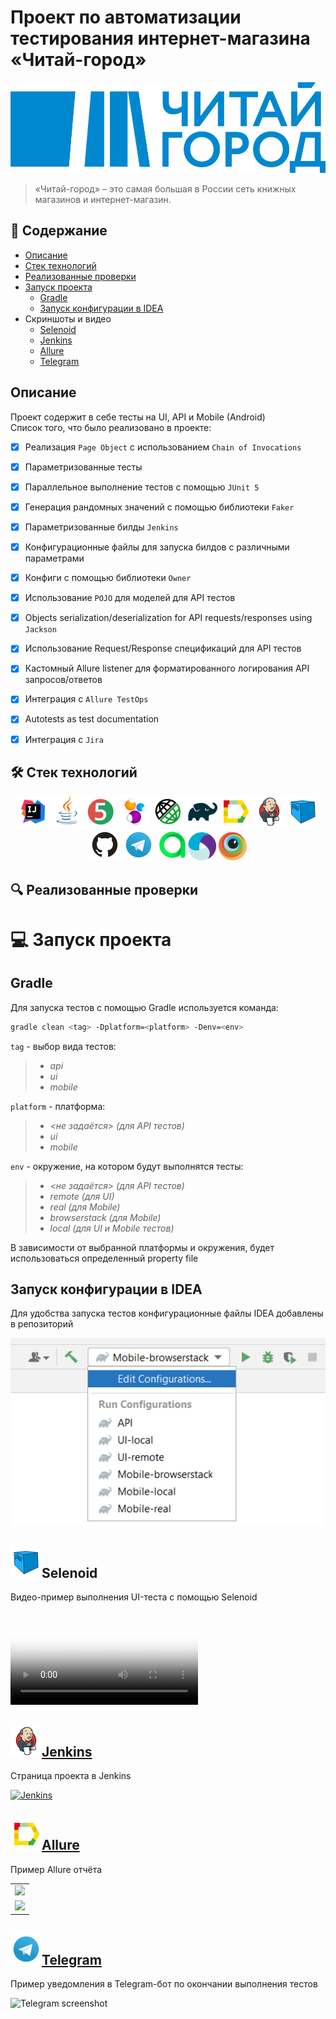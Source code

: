 # Проект по автоматизации тестирования интернет-магазина «Читай-город»

![chitai-gorod.png](https://raw.githubusercontent.com/gunnclappa/chitai-gorod-test-project/141d00405fd7686c0821ddb8edc0b484b4965688/external/chitai-gorod.png)
> «Читай-город» – это самая большая в России сеть книжных магазинов и интернет-магазин.

## :bookmark_tabs: Содержание
* <a href="#description">Описание</a>
* <a href="#stack">Cтек технологий</a>
* <a href="#object">Реализованные проверки</a>
* <a href="#launch">Запуск проекта</a>
   + <a href="#gradle-command">Gradle</a>
   + <a href="#idea-config">Запуск конфигурации в IDEA</a>
* <a>Скриншоты и видео</a>
  + <a href="#selenoid">Selenoid</a>
  + <a href="#jenkins">Jenkins</a>
  + <a href="#allure">Allure</a>
  + <a href="#telegram">Telegram</a>
  
## <a name="description">Описание</a>
Проект содержит в себе тесты на UI, API и Mobile (Android)\
Список того, что было реализовано в проекте:
- [x] Реализация `Page Object` с использованием `Chain of Invocations`
- [x] Параметризованные тесты
- [x] Параллельное выполнение тестов с помощью `JUnit 5`
- [x] Генерация рандомных значений с помощью библиотеки `Faker`
- [x] Параметризованные билды `Jenkins`
- [x] Конфигурационные файлы для запуска билдов с различными параметрами
- [x] Конфиги с помощью библиотеки `Owner`
- [x] Использование `POJO` для моделей для API тестов
- [x] Objects serialization/deserialization for API requests/responses using `Jackson`
- [x] Использование Request/Response спецификаций для API тестов
- [x] Кастомный Allure listener для форматированного логирования API запросов/ответов
- [x] Интеграция с `Allure TestOps`
- [x] Autotests as test documentation
- [x] Интеграция с `Jira`


<a id="stack"></a>
## :hammer_and_wrench: Cтек технологий
<div align="center">
<a href="https://www.jetbrains.com/idea/"><img alt="InteliJ IDEA" height="50" src="external/Intelij_IDEA.svg" width="50"/></a>
<a href="https://www.java.com/"><img alt="Java" height="50" src="external/Java.svg" width="50"/></a>
<a href="https://junit.org/junit5/"><img alt="JUnit 5" height="50" src="external/JUnit5.svg" width="50"/></a>
<a href="https://selenide.org/"><img alt="Selenide" height="50" src="external/Selenide.svg" width="50"/></a>
<a href="https://rest-assured.io/"><img alt="REST Assured" height="50" src="external/Rest-Assured.svg" width="50"/></a>
<a href="https://gradle.org/"><img alt="Gradle" height="50" src="external/Gradle.svg" width="50"/></a>
<a href="https://github.com/allure-framework/"><img alt="Allure" height="50" src="external/Allure.svg" width="50"/></a>
<a href="https://www.jenkins.io/"><img alt="Jenkins" height="50" src="external/Jenkins.svg" width="50"/></a>
<a href="https://aerokube.com/selenoid/"><img alt="Selenoid" height="50" src="external/Selenoid.svg" width="50"/></a>
<a href="https://github.com/"><img alt="GitHub" height="50" src="external/GitHub.svg" width="50"/></a>
<a href="https://telegram.org/"><img alt="Telegram" height="50" src="external/Telegram.svg" width="50"/></a>
<a href="https://qameta.io/"><img alt="Allure TestOps" height="50" src="external/Allure TestOps.svg" width="50/></a>
<a href="https://appium.io/"><img alt="Appium" height="45" src="external/Appium.svg" width="45"/></a>
<a href="https://www.browserstack.com/"><img alt="Browserstack" height="45" src="external/Browserstack.svg" width="45"/></a>
</div>

<a id="object"></a>
## :mag: Реализованные проверки

<a id="launch"></a>
# :computer: Запуск проекта
  
<a id="gradle-command"></a>
## Gradle
Для запуска тестов с помощью Gradle используется команда:
```bash
gradle clean <tag> -Dplatform=<platform> -Denv=<env>
```
`tag` - выбор вида тестов:
>- *api*
>- *ui*
>- *mobile*
  
`platform` - платформа:
>- *\<не задаётся\> (для API тестов)*
>- *ui*
>- *mobile*
  
`env` - окружение, на котором будут выполнятся тесты:
>- *\<не задаётся\> (для API тестов)*
>- *remote (для UI)*
>- *real (для Mobile)*
>- *browserstack (для Mobile)*
>- *local (для UI и Mobile тестов)*

В зависимости от выбранной платформы и окружения, будет использоваться определенный property file

<a id="idea-config"></a>  
## Запуск конфигурации в IDEA
Для удобства запуска тестов конфигурационные файлы IDEA добавлены в репозиторий
<p  align="center">
<img src="external/idea-conf.png" alt="IDEARunConfigurations" width="550">
</p>

<a id="selenoid"></a>
## <img alt="Selenoid" height="50" src="external/Selenoid.svg" width="50"/>Selenoid</a>

Видео-пример выполнения UI-теста с помощью Selenoid

<video src="https://user-images.githubusercontent.com/110110734/202859382-0d5509e0-a5a8-4c7f-9df0-9d8bcf16fc2f.mp4"
controls="controls" style="max-width: 730px;" poster="/external/logos/Selenoid.svg"></video>

<a id="jenkins"></a>
##  <a href="https://jenkins.autotests.cloud/job/chitai-gorod/"><img alt="Jenkins" height="50" src="external/Jenkins.svg" width="50"/>Jenkins</a>

Страница проекта в Jenkins

<a href="https://jenkins.autotests.cloud/job/chitai-gorod/"><img src="https://user-images.githubusercontent.com/110110734/202859544-d8c8b67d-1dcf-48b0-8d80-6170ec8f19a4.png" alt="Jenkins">
</a>

<a id="allure"></a>
## <a href="https://jenkins.autotests.cloud/job/chitai-gorod/allure/"><img alt="Allure" height="50" src="external/Allure.svg" width="50"/>Allure</a>

Пример Allure отчёта

<table>
    <tr>
        <td>
        <a href="https://user-images.githubusercontent.com/110110734/202859651-ba7db225-1307-42d1-a756-acb5ee53464a.png">
        <img src="https://user-images.githubusercontent.com/110110734/202859651-ba7db225-1307-42d1-a756-acb5ee53464a.png">
        </a>
        </td>
        </tr>
        <tr>
        <td>
        <a href="https://user-images.githubusercontent.com/110110734/202859732-4dc2727f-69bf-4828-9d87-08ead0eb67e4.png">
        <img src="https://user-images.githubusercontent.com/110110734/202859732-4dc2727f-69bf-4828-9d87-08ead0eb67e4.png">
        </a>
        </td>
</table>

<a id="telegram"></a>
## <a href="https://t.me/chitai_gorod_tests_bot"><img alt="Telegram" height="50" src="external/Telegram.svg" width="50"/>Telegram</a>

Пример уведомления в Telegram-бот по окончании выполнения тестов

![Telegram screenshot](https://user-images.githubusercontent.com/110110734/202859925-48e64223-96aa-41b1-9a32-2ca475a547c5.png)

